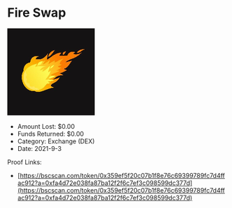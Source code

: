 # Fire Swap
![Fire Swap](/rektimages/Fire-Swap.png)
- Amount Lost: $0.00
- Funds Returned: $0.00
- Category: Exchange (DEX)
- Date: 2021-9-3



Proof Links:
- [https://bscscan.com/token/0x359ef5f20c07b1f8e76c69399789fc7d4ffac912?a=0xfa4d72e038fa87ba12f2f6c7ef3c098599dc377d](https://bscscan.com/token/0x359ef5f20c07b1f8e76c69399789fc7d4ffac912?a=0xfa4d72e038fa87ba12f2f6c7ef3c098599dc377d)


